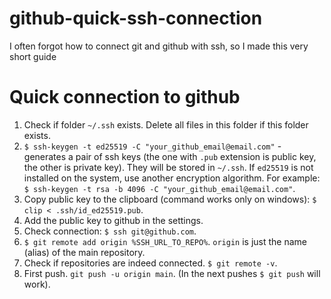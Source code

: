 # github-quick-ssh-connection
I often forgot how to connect git and github with ssh, so I made this very short guide

# Quick connection to github
1. Check if folder `~/.ssh` exists. Delete all files in this folder if this folder exists.
2. `$ ssh-keygen -t ed25519 -C "your_github_email@email.com"` - generates a pair of ssh keys (the one with `.pub` extension is public key, the other is private key). They will be stored in `~/.ssh`.
If `ed25519` is not installed on the system, use another encryption algorithm. For example: `$ ssh-keygen -t rsa -b 4096 -C "your_github_email@email.com"`.
3. Copy public key to the clipboard (command works only on windows): `$ clip < .ssh/id_ed25519.pub`.
4. Add the public key to github in the settings.
5. Check connection: `$ ssh git@github.com`. 
6. `$ git remote add origin %SSH_URL_TO_REPO%`. `origin` is just the name (alias) of the main repository.
7. Check if repositories are indeed connected. `$ git remote -v`.
8. First push. `git push -u origin main`. (In the next pushes `$ git push` will work).
